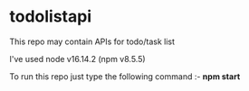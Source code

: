 # todolistapi
This repo may contain APIs for todo/task list

I've used node v16.14.2 (npm v8.5.5)

To run this repo just type the following command :- 
**npm start**
